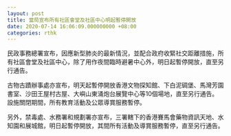 ```yaml
---
layout: post
title: 當局宣布所有社區會堂及社區中心明起暫停開放
date: 2020-07-14 16:06:09.000000000 +08:00
categories: rthk
---
```


民政事務總署宣布，因應新型肺炎的最新情況，並配合政府收緊社交距離措施，所有社區會堂及社區中心，除了用作夜間臨時避暑中心外，明日起暫停開放，直至另行通告。

古物古蹟辦事處亦宣布，明天起暫停開放香港文物探知館、下白泥碉堡、馬灣芳園書室、沙田王屋村古屋、大嶼山東涌炮台展覽中心等10個場地，直至另行通告。設施關閉期間，所有教育活動及公眾導賞服務暫停。
  
另外，禁毒處、水務署和規劃署亦宣布，三署轄下的香港賽馬會藥物資訊天地、水知園和展城館，明日起暫停開放，其間所有活動及導賞服務暫停，直至另行通告。
